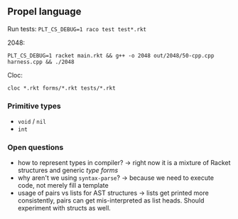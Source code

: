 ## Propel language

Run tests: `PLT_CS_DEBUG=1 raco test test*.rkt`

2048:

`PLT_CS_DEBUG=1 racket main.rkt && g++ -o 2048 out/2048/50-cpp.cpp harness.cpp && ./2048`

Cloc:

`cloc *.rkt forms/*.rkt tests/*.rkt`

### Primitive types

- `void` / `nil`
- `int`

### Open questions

- how to represent types in compiler? -> right now it is a mixture of Racket structures and generic _type forms_
- why aren't we using `syntax-parse`? -> because we need to execute code, not merely fill a template
- usage of pairs vs lists for AST structures -> lists get printed more consistently, pairs can get mis-interpreted as list heads.
  Should experiment with structs as well.
